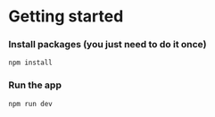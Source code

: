 # Getting started

### Install packages (you just need to do it once)

```
npm install
```

### Run the app

```sh
npm run dev
```
